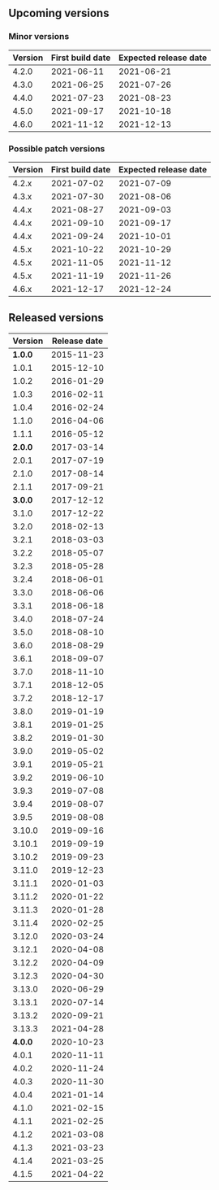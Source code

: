 ## Upcoming versions

### Minor versions

|Version|First build date|Expected release date|
|---|---|---|
|4.2.0|2021-06-11|2021-06-21|
|4.3.0|2021-06-25|2021-07-26|
|4.4.0|2021-07-23|2021-08-23|
|4.5.0|2021-09-17|2021-10-18|
|4.6.0|2021-11-12|2021-12-13|

### Possible patch versions

|Version|First build date|Expected release date|
|---|---|---|
|4.2.x|2021-07-02|2021-07-09|
|4.3.x|2021-07-30|2021-08-06|
|4.4.x|2021-08-27|2021-09-03|
|4.4.x|2021-09-10|2021-09-17|
|4.4.x|2021-09-24|2021-10-01|
|4.5.x|2021-10-22|2021-10-29|
|4.5.x|2021-11-05|2021-11-12|
|4.5.x|2021-11-19|2021-11-26|
|4.6.x|2021-12-17|2021-12-24|

## Released versions

|Version|Release date|
|---|---|
|**1.0.0**|2015-11-23|
|1.0.1|2015-12-10|
|1.0.2|2016-01-29|
|1.0.3|2016-02-11|
|1.0.4|2016-02-24|
|1.1.0|2016-04-06|
|1.1.1|2016-05-12|
|**2.0.0**|2017-03-14|
|2.0.1|2017-07-19|
|2.1.0|2017-08-14|
|2.1.1|2017-09-21|
|**3.0.0**|2017-12-12|
|3.1.0|2017-12-22|
|3.2.0|2018-02-13|
|3.2.1|2018-03-03|
|3.2.2|2018-05-07|
|3.2.3|2018-05-28|
|3.2.4|2018-06-01|
|3.3.0|2018-06-06|
|3.3.1|2018-06-18|
|3.4.0|2018-07-24|
|3.5.0|2018-08-10|
|3.6.0|2018-08-29|
|3.6.1|2018-09-07|
|3.7.0|2018-11-10|
|3.7.1|2018-12-05|
|3.7.2|2018-12-17|
|3.8.0|2019-01-19|
|3.8.1|2019-01-25|
|3.8.2|2019-01-30|
|3.9.0|2019-05-02|
|3.9.1|2019-05-21|
|3.9.2|2019-06-10|
|3.9.3|2019-07-08|
|3.9.4|2019-08-07|
|3.9.5|2019-08-08|
|3.10.0|2019-09-16|
|3.10.1|2019-09-19|
|3.10.2|2019-09-23|
|3.11.0|2019-12-23|
|3.11.1|2020-01-03|
|3.11.2|2020-01-22|
|3.11.3|2020-01-28|
|3.11.4|2020-02-25|
|3.12.0|2020-03-24|
|3.12.1|2020-04-08|
|3.12.2|2020-04-09|
|3.12.3|2020-04-30|
|3.13.0|2020-06-29|
|3.13.1|2020-07-14|
|3.13.2|2020-09-21|
|3.13.3|2021-04-28|
|**4.0.0**|2020-10-23|
|4.0.1|2020-11-11|
|4.0.2|2020-11-24|
|4.0.3|2020-11-30|
|4.0.4|2021-01-14|
|4.1.0|2021-02-15|
|4.1.1|2021-02-25|
|4.1.2|2021-03-08|
|4.1.3|2021-03-23|
|4.1.4|2021-03-25|
|4.1.5|2021-04-22|
